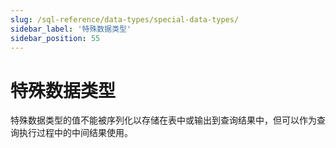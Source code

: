 ```yaml
---
slug: /sql-reference/data-types/special-data-types/
sidebar_label: '特殊数据类型'
sidebar_position: 55
---
```



# 特殊数据类型

特殊数据类型的值不能被序列化以存储在表中或输出到查询结果中，但可以作为查询执行过程中的中间结果使用。
